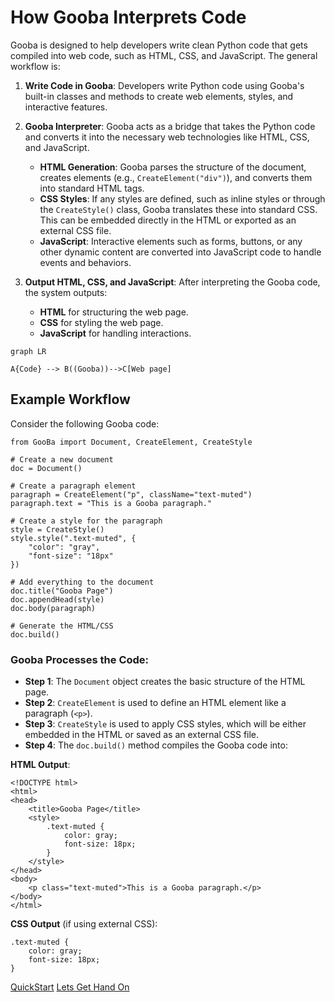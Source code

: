 
# How Gooba Interprets Code

Gooba is designed to help developers write clean Python code that gets compiled into web code, such as HTML, CSS, and JavaScript. The general workflow is:

1.  **Write Code in Gooba**: Developers write Python code using Gooba's built-in classes and methods to create web elements, styles, and interactive features.
    
2.  **Gooba Interpreter**: Gooba acts as a bridge that takes the Python code and converts it into the necessary web technologies like HTML, CSS, and JavaScript.
    
    -   **HTML Generation**: Gooba parses the structure of the document, creates elements (e.g., `CreateElement("div")`), and converts them into standard HTML tags.
    -   **CSS Styles**: If any styles are defined, such as inline styles or through the `CreateStyle()` class, Gooba translates these into standard CSS. This can be embedded directly in the HTML or exported as an external CSS file.
    -   **JavaScript**: Interactive elements such as forms, buttons, or any other dynamic content are converted into JavaScript code to handle events and behaviors.
3.  **Output HTML, CSS, and JavaScript**: After interpreting the Gooba code, the system outputs:
    
    -   **HTML** for structuring the web page.
    -   **CSS** for styling the web page.
    -   **JavaScript** for handling interactions.

```mermaid
graph LR

A{Code} --> B((Gooba))-->C[Web page]
```


## Example Workflow

Consider the following Gooba code:

	from GooBa import Document, CreateElement, CreateStyle

	# Create a new document
	doc = Document()

	# Create a paragraph element
	paragraph = CreateElement("p", className="text-muted")
	paragraph.text = "This is a Gooba paragraph."

	# Create a style for the paragraph
	style = CreateStyle()
	style.style(".text-muted", {
	    "color": "gray",
	    "font-size": "18px"
	})

	# Add everything to the document
	doc.title("Gooba Page")
	doc.appendHead(style)
	doc.body(paragraph)

	# Generate the HTML/CSS
	doc.build()

### Gooba Processes the Code:

-   **Step 1**: The `Document` object creates the basic structure of the HTML page.
-   **Step 2**: `CreateElement` is used to define an HTML element like a paragraph (`<p>`).
-   **Step 3**: `CreateStyle` is used to apply CSS styles, which will be either embedded in the HTML or saved as an external CSS file.
-   **Step 4**: The `doc.build()` method compiles the Gooba code into:

**HTML Output**:

	<!DOCTYPE html>
	<html>
	<head>
	    <title>Gooba Page</title>
	    <style>
	        .text-muted {
	            color: gray;
	            font-size: 18px;
	        }
	    </style>
	</head>
	<body>
	    <p class="text-muted">This is a Gooba paragraph.</p>
	</body>
	</html>

**CSS Output** (if using external CSS):

	.text-muted {
	    color: gray;
	    font-size: 18px;
	}

[QuickStart](QuickStart.md)
[Lets Get Hand On](LetsGetHandOn.md)